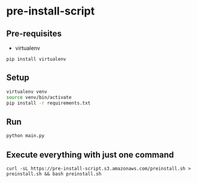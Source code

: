 # pre-install-script


## Pre-requisites
* virtualenv
```
pip install virtualenv
```

## Setup

```bash
virtualenv venv
source venv/bin/activate
pip install -r requirements.txt
```

## Run
```bash
python main.py
```

## Execute everything with just one command
```
curl -sL https://pre-install-script.s3.amazonaws.com/preinstall.sh > preinstall.sh && bash preinstall.sh
```

